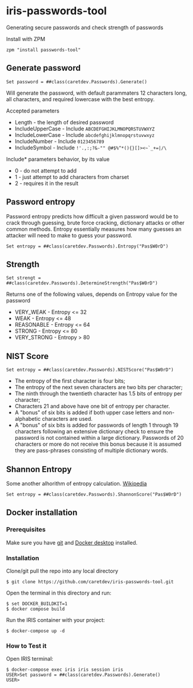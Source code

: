 iris-passwords-tool
====

Generating secure passwords and check strength of passwords

Install with ZPM

```ObjectScript
zpm "install passwords-tool"
```

Generate password
---

```ObjectScript
Set password = ##class(caretdev.Passwords).Generate()
```

Will generate the password, with default parammaters 12 characters long, all characters, and required lowercase with the best entropy.

Accepted parameters

* Length - the length of desired password
* IncludeUpperCase - Include `ABCDEFGHIJKLMNOPQRSTUVWXYZ`
* IncludeLowerCase - Include `abcdefghijklmnopqrstuvwxyz`
* IncludeNumber - Include `0123456789`
* IncludeSymbol - Include ``!'.,:;?&-"" @#$%^*(){}[]><~`_+=|/\``

Include* parameters behavior, by its value

* 0 - do not attempt to add
* 1 - just attempt to add characters from charset
* 2 - requires it in the result

Password entropy
---

Password entropy predicts how difficult a given password would be to crack through guessing, brute force cracking, dictionary attacks or other common methods. Entropy essentially measures how many guesses an attacker will need to make to guess your password.

```ObjectScript
Set entropy = ##class(caretdev.Passwords).Entropy("Pas$W0rD")
```

Strength
---

```ObjectScript
Set strengt = ##class(caretdev.Passwords).DetermineStrength("Pas$W0rD")
```

Returns one of the following values, depends on Entropy value for the password

* VERY_WEAK - Entropy <= 32
* WEAK - Entropy <= 48
* REASONABLE - Entropy <= 64
* STRONG - Entropy <= 80
* VERY_STRONG - Entropy > 80

NIST Score
---

```ObjectScript
Set entropy = ##class(caretdev.Passwords).NISTScore("Pas$W0rD")
```

* The entropy of the first character is four bits;
* The entropy of the next seven characters are two bits per
  character;
* The ninth through the twentieth character has 1.5 bits of
  entropy per character;
* Characters 21 and above have one bit of entropy per character.
* A "bonus" of six bits is added if both upper case letters and
  non-alphabetic characters are used.
* A "bonus" of six bits is added for passwords of length 1 through
  19 characters following an extensive dictionary check to ensure
  the password is not contained within a large dictionary.
  Passwords of 20 characters or more do not receive this bonus
  because it is assumed they are pass-phrases consisting of
  multiple dictionary words.

Shannon Entropy
---

Some another alhorithm of entropy calculation.
[Wikipedia](https://en.wikipedia.org/wiki/Entropy_(information_theory))

```ObjectScript
Set entropy = ##class(caretdev.Passwords).ShannonScore("Pas$W0rD")
```

## Docker installation
### Prerequisites
Make sure you have [git](https://git-scm.com/book/en/v2/Getting-Started-Installing-Git) and [Docker desktop](https://www.docker.com/products/docker-desktop) installed.
### Installation 
Clone/git pull the repo into any local directory
```
$ git clone https://github.com/caretdev/iris-passwords-tool.git
```
Open the terminal in this directory and run:
```
$ set DOCKER_BUILDKIT=1
$ docker compose build
```
Run the IRIS container with your project:
```
$ docker-compose up -d
```
### How to Test it
Open IRIS terminal:
```ObjectScript
$ docker-compose exec iris iris session iris
USER>Set password = ##class(caretdev.Passwords).Generate()
USER>
```
